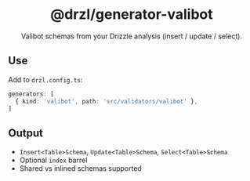<div align="center">

# @drzl/generator-valibot

Valibot schemas from your Drizzle analysis (insert / update / select).

</div>

## Use

Add to `drzl.config.ts`:

```ts
generators: [
  { kind: 'valibot', path: 'src/validators/valibot' },
]
```

## Output

- `Insert<Table>Schema`, `Update<Table>Schema`, `Select<Table>Schema`
- Optional `index` barrel
- Shared vs inlined schemas supported
